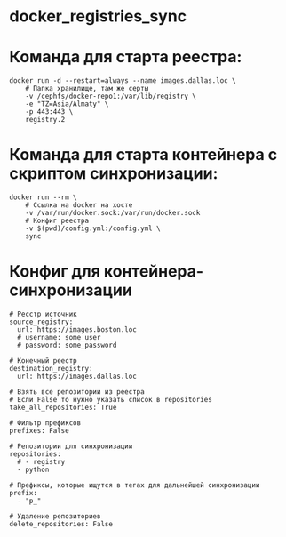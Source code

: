 # docker_registries_sync

# Команда для старта реестра:
```
docker run -d --restart=always --name images.dallas.loc \
    # Папка хранилище, там же серты
    -v /cephfs/docker-repo1:/var/lib/registry \
    -e "TZ=Asia/Almaty" \
    -p 443:443 \
    registry.2
```


# Команда для старта контейнера с скриптом синхронизации:
```
docker run --rm \
    # Ссылка на docker на хосте
    -v /var/run/docker.sock:/var/run/docker.sock
    # Конфиг реестра
    -v $(pwd)/config.yml:/config.yml \
    sync
```


# Конфиг для контейнера-синхронизации

```
# Ресстр источник
source_registry:
  url: https://images.boston.loc
  # username: some_user
  # password: some_password

# Конечный реестр
destination_registry:
  url: https://images.dallas.loc

# Взять все репозитории из реестра
# Если False то нужно указать список в repositories
take_all_repositories: True

# Фильтр префиксов
prefixes: False

# Репозитории для синхронизации
repositories:
  # - registry
  - python

# Префиксы, которые ищутся в тегах для дальнейшей синхронизации
prefix:
  - "p_"

# Удаление репозиториев
delete_repositories: False
```